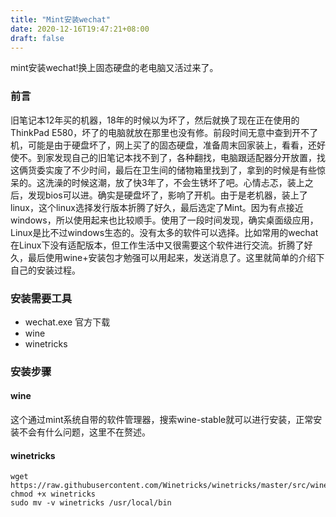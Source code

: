 ```yaml
---
title: "Mint安装wechat"
date: 2020-12-16T19:47:21+08:00
draft: false
---
```

mint安装wechat!换上固态硬盘的老电脑又活过来了。
<!--more-->
### 前言
旧笔记本12年买的机器，18年的时候以为坏了，然后就换了现在正在使用的ThinkPad E580，坏了的电脑就放在那里也没有修。前段时间无意中查到开不了机，可能是由于硬盘坏了，网上买了的固态硬盘，准备周末回家装上，看看，还好使不。到家发现自己的旧笔记本找不到了，各种翻找，电脑跟适配器分开放置，找这俩货委实废了不少时间，最后在卫生间的储物箱里找到了，拿到的时候是有些惊呆的。这洗澡的时候这潮，放了快3年了，不会生锈坏了吧。心情忐忑，装上之后，发现bios可以进。确实是硬盘坏了，影响了开机。由于是老机器，装上了linux，这个linux选择发行版本折腾了好久，最后选定了Mint。因为有点接近windows，所以使用起来也比较顺手。使用了一段时间发现，确实桌面级应用，Linux是比不过windows生态的。没有太多的软件可以选择。比如常用的wechat在Linux下没有适配版本，但工作生活中又很需要这个软件进行交流。折腾了好久，最后使用wine+安装包才勉强可以用起来，发送消息了。这里就简单的介绍下自己的安装过程。
### 安装需要工具
* wechat.exe 官方下载
* wine
* winetricks
### 安装步骤
#### wine
这个通过mint系统自带的软件管理器，搜索wine-stable就可以进行安装，正常安装不会有什么问题，这里不在赘述。
#### winetricks
```
wget  https://raw.githubusercontent.com/Winetricks/winetricks/master/src/winetricks
chmod +x winetricks
sudo mv -v winetricks /usr/local/bin
```
